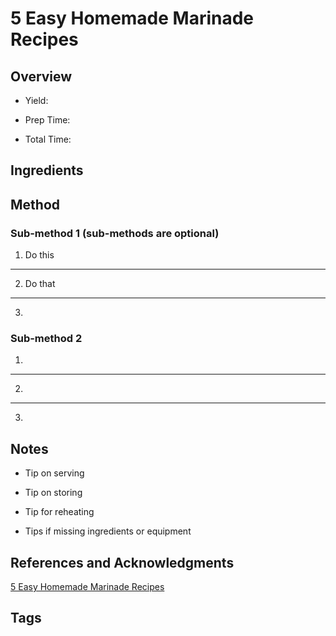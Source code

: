 # 5 Easy Homemade Marinade Recipes

## Overview

- Yield:

- Prep Time:

- Total Time:

## Ingredients



## Method

### Sub-method 1 (sub-methods are optional)

1. Do this
---
2. Do that
---
3.

### Sub-method 2

1.
---
2.
---
3.

## Notes

- Tip on serving

- Tip on storing

- Tip for reheating

- Tips if missing ingredients or equipment

## References and Acknowledgments

[5 Easy Homemade Marinade Recipes](http://realsimplegood.com/5-easy-homemade-marinade-recipes/)

## Tags


